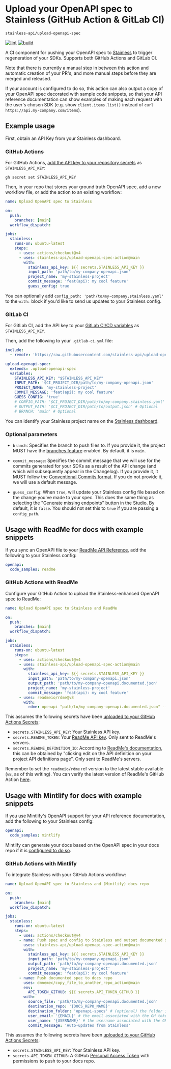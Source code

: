 # Upload your OpenAPI spec to Stainless (GitHub Action & GitLab CI)

```
stainless-api/upload-openapi-spec
```

[![lint](https://github.com/stainless-api/upload-openapi-spec-action/actions/workflows/lint.yml/badge.svg)](https://github.com/stainless-api/upload-openapi-spec-action/actions/workflows/lint.yml)
[![build](https://github.com/stainless-api/upload-openapi-spec-action/actions/workflows/build.yml/badge.svg)](https://github.com/stainless-api/upload-openapi-spec-action/actions/workflows/build.yml)

A CI component for pushing your OpenAPI spec to [Stainless](https://stainless.com/) to trigger regeneration of your SDKs. Supports both GitHub Actions and GitLab CI.

Note that there is currently a manual step in between this action and automatic creation of your PR's,
and more manual steps before they are merged and released.

If your account is configured to do so, this action can also output a copy of your OpenAPI spec decorated with sample code snippets,
so that your API reference documentation can show examples of making each request with the user's chosen SDK
(e.g. show `client.items.list()` instead of `curl https://api.my-company.com/items`).

## Example usage

First, obtain an API Key from your Stainless dashboard.

### GitHub Actions

For GitHub Actions, [add the API key to your repository secrets](https://docs.github.com/en/actions/security-guides/using-secrets-in-github-actions#creating-secrets-for-a-repository) as `STAINLESS_API_KEY`:

```
gh secret set STAINLESS_API_KEY
```

Then, in your repo that stores your ground truth OpenAPI spec, add a new workflow file, or add the action to an existing workflow:

```yaml
name: Upload OpenAPI spec to Stainless

on:
  push:
    branches: [main]
  workflow_dispatch:

jobs:
  stainless:
    runs-on: ubuntu-latest
    steps:
      - uses: actions/checkout@v4
      - uses: stainless-api/upload-openapi-spec-action@main
        with:
          stainless_api_key: ${{ secrets.STAINLESS_API_KEY }}
          input_path: 'path/to/my-company-openapi.json'
          project_name: 'my-stainless-project'
          commit_message: 'feat(api): my cool feature'
          guess_config: true
```

You can optionally add `config_path: 'path/to/my-company.stainless.yaml'` to the `with:` block if you'd like to send us updates to your Stainless config.

### GitLab CI

For GitLab CI, add the API key to your [GitLab CI/CD variables](https://docs.gitlab.com/ee/ci/variables/#add-a-cicd-variable-to-a-project) as `STAINLESS_API_KEY`.

Then, add the following to your `.gitlab-ci.yml` file:

```yaml
include:
  - remote: 'https://raw.githubusercontent.com/stainless-api/upload-openapi-spec-action/main/.gitlab-ci.yml'

upload-openapi-spec:
  extends: .upload-openapi-spec
  variables:
    STAINLESS_API_KEY: "$STAINLESS_API_KEY"
    INPUT_PATH: '$CI_PROJECT_DIR/path/to/my-company-openapi.json'
    PROJECT_NAME: 'my-stainless-project'
    COMMIT_MESSAGE: 'feat(api): my cool feature'
    GUESS_CONFIG: 'true'
    # CONFIG_PATH: '$CI_PROJECT_DIR/path/to/my-company.stainless.yaml' # Optional
    # OUTPUT_PATH: '$CI_PROJECT_DIR/path/to/output.json' # Optional
    # BRANCH: 'main' # Optional
```

You can identify your Stainless project name on the [Stainless dashboard](https://app.stainless.com/).

### Optional parameters

- `branch`: Specifies the branch to push files to. If you provide it, the project MUST have the [branches
feature](https://app.stainless.com/docs/guides/branches) enabled. By default, it is `main`.

- `commit_message`: Specifies the commit message that we will use for the commits generated for your SDKs as a result
of the API change (and which will subsequently appear in the Changelog). If you provide it, it MUST follow the
[Conventional Commits format](https://www.conventionalcommits.org/en/v1.0.0/). If you do not provide it, we will use a
default message.

- `guess_config`: When `true`, will update your Stainless config file based on the change you've made to your spec. This
does the same thing as selecting the "Generate missing endpoints" button in the Studio. By default, it is `false`. You
should not set this to `true` if you are passing a `config_path`.

## Usage with ReadMe for docs with example snippets

If you sync an OpenAPI file to your [ReadMe API Reference](https://readme.com/), add the following to your Stainless config:

```yaml
openapi:
  code_samples: readme
```

### GitHub Actions with ReadMe

Configure your GitHub Action to upload the Stainless-enhanced OpenAPI spec to ReadMe:

```yaml
name: Upload OpenAPI spec to Stainless and ReadMe

on:
  push:
    branches: [main]
  workflow_dispatch:

jobs:
  stainless:
    runs-on: ubuntu-latest
    steps:
      - uses: actions/checkout@v4
      - uses: stainless-api/upload-openapi-spec-action@main
        with:
          stainless_api_key: ${{ secrets.STAINLESS_API_KEY }}
          input_path: 'path/to/my-company-openapi.json'
          output_path: 'path/to/my-company-openapi.documented.json'
          project_name: 'my-stainless-project'
          commit_message: 'feat(api): my cool feature'
      - uses: readmeio/rdme@v8
        with:
          rdme: openapi "path/to/my-company-openapi.documented.json" --key=${{ secrets.README_TOKEN }} --id=${{ secrets.README_DEFINITION_ID }}
```

This assumes the following secrets have been [uploaded to your GitHub Actions Secrets](https://docs.github.com/en/actions/security-guides/encrypted-secrets):

- `secrets.STAINLESS_API_KEY`: Your Stainless API key.
- `secrets.README_TOKEN`: Your [ReadMe API key](https://docs.readme.com/main/reference/intro/authentication#api-key-quick-start). Only sent to ReadMe's servers.
- `secrets.README_DEFINITION_ID`: According to [ReadMe's documentation](https://docs.readme.com/main/docs/openapi-resyncing#api-definition-ids),
  this can be obtained by "clicking edit on the API definition on your project API definitions page". Only sent to ReadMe's servers.

Remember to set the `readmeio/rdme` ref version to the latest stable available (`v8`, as of this writing). You can verify the latest version of ReadMe's GitHub Action [here](https://github.com/marketplace/actions/rdme-sync-to-readme).


## Usage with Mintlify for docs with example snippets

If you use Mintlify's OpenAPI support for your API reference documentation,
add the following to your Stainless config:

```yaml
openapi:
  code_samples: mintlify
```

Mintlify can generate your docs based on the OpenAPI spec in your docs repo if it is [configured to do so](https://mintlify.com/docs/api-playground/openapi/setup#in-the-repo).

### GitHub Actions with Mintlify

To integrate Stainless with your GitHub Actions workflow:

```yaml
name: Upload OpenAPI spec to Stainless and (Mintlify) docs repo

on:
  push:
    branches: [main]
  workflow_dispatch:

jobs:
  stainless:
    runs-on: ubuntu-latest
    steps:
      - uses: actions/checkout@v4
      - name: Push spec and config to Stainless and output documented spec
        uses: stainless-api/upload-openapi-spec-action@main
        with:
          stainless_api_key: ${{ secrets.STAINLESS_API_KEY }}
          input_path: 'path/to/my-company-openapi.json'
          output_path: 'path/to/my-company-openapi.documented.json'
          project_name: 'my-stainless-project'
          commit_message: 'feat(api): my cool feature'
      - name: Push documented spec to docs repo
        uses: dmnemec/copy_file_to_another_repo_action@main
        env:
          API_TOKEN_GITHUB: ${{ secrets.API_TOKEN_GITHUB }}
        with:
          source_file: 'path/to/my-company-openapi.documented.json'
          destination_repo: '{DOCS_REPO_NAME}'
          destination_folder: 'openapi-specs' # (optional) the folder in the destination repository to place the file in, if not the root directory
          user_email: '{EMAIL}' # the email associated with the GH token
          user_name: '{USERNAME}' # the username associated with the GH token
          commit_message: 'Auto-updates from Stainless'
```

This assumes the following secrets have been [uploaded to your GitHub Actions Secrets](https://docs.github.com/en/actions/security-guides/encrypted-secrets):

- `secrets.STAINLESS_API_KEY`: Your Stainless API key.
- `secrets.API_TOKEN_GITHUB`: A GitHub [Personal Access Token](https://docs.github.com/en/authentication/keeping-your-account-and-data-secure/managing-your-personal-access-tokens) with permissions to push to your docs repo.
